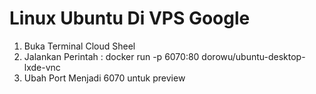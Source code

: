 # Linux Ubuntu Di VPS Google
1. Buka Terminal Cloud Sheel
2. Jalankan Perintah : docker run -p 6070:80 dorowu/ubuntu-desktop-lxde-vnc
3. Ubah Port Menjadi 6070 untuk preview
